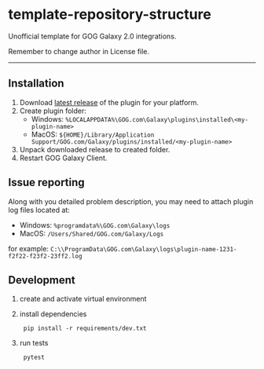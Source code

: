 # template-repository-structure
Unofficial template for GOG Galaxy 2.0 integrations.

Remember to change author in License file.

---

## Installation
1. Download [latest release](https://github.com/FriendsOfGalaxy/galaxy-integration-battlenet/releases) of the plugin for your platform.
2. Create plugin folder:
	- Windows: `%LOCALAPPDATA%\GOG.com\Galaxy\plugins\installed\<my-plugin-name>`
	- MacOS: `${HOME}/Library/Application Support/GOG.com/Galaxy/plugins/installed/<my-plugin-name>`
3. Unpack downloaded release to created folder.
4. Restart GOG Galaxy Client.

## Issue reporting
Along with you detailed problem description, you may need to attach plugin log files located at:
- Windows: `%programdata%\GOG.com\Galaxy\logs`
- MacOS: `/Users/Shared/GOG.com/Galaxy/Logs`

for example:
`C:\\ProgramData\GOG.com\Galaxy\logs\plugin-name-1231-f2f22-f23f2-23ff2.log`

## Development

1. create and activate virtual environment
2. install dependencies

        pip install -r requirements/dev.txt

3. run tests

        pytest

